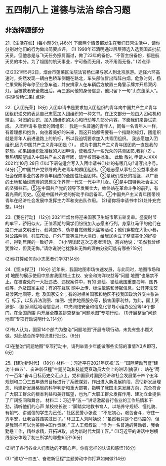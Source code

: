 # 五四制八上 道德与法治 综合习题
## 非选择题部分
   21.【生活在线】(每小题3分,共6分)
下面两个情景都发生在我们日常生活中，请你分别对他们的行为做出简要点评。
(1) 1998年邓清明通过层层筛选入选我国首批航天员。但他总是与飞天任务擦肩而过，做了23年的备份。“不管主份备份，都是航天员的本分。为了祖国的航天事业，宁可备而无用，决不用而无备。”
(2)点评:

(2)2021年5月2日，烟台市蓬莱区法院法官杨仁果与家人到北京旅游。途径六环高速时，突然发现一辆白色轿车侧翻在路北，车头部位冒出阵阵白烟。危急时刻，杨仁果果断将车停至应急车道，并安排家人在车辆后方放置三角警示牌并开启双闪灯。当被救者安全救出后，再三追问他的身份信息，他只留下一句“山东蓬莱人”。(只评价杨仁果)
点评:

22.【入团光荣】(8分)
入团申请书是要求加入团组织的青年向中国共产主义青年团组织递交的表达自己志愿加入团组织的一种文书。在正文部分一般由入团动机和理由、对团的认识、加入团组织的决心和行动等几部分内容。下面我们来尝试完成。
入团申请书
敬爱的团组织：
我是一名普通的青年人，同每一名青年人一样，有着理想和抱负，向往着美好的米来，而这开始都需要有一个指路的标灯，团组织就是青年人前进道路上的航标，所以我迫切要求加入共青团组织。
我志愿加入团组织,因为中国共产主义青年团是 (1)                                 。
成为中国共产主义青年团团员一直是我的梦想。如果团组织批准我的入团申请，使我成为一名光荣的共青团员,我将 (2)                                          。
我热切盼望加入中国共产主义青年团，请学校团委批准。
此致
敬礼
申请人:XXX
2021年10月 28日
(1)以下语句适合写入入团申请书(1)处的有哪几句?请写出序号。(4分)
①中国共产党领导的先进青年的群团组织。②是志愿从事社会公益事业和社会保障事业的各界青年组成的全国性社会团体。③是我们成长的摇篮，以广袤的土地和灿烂辉煌的思想文化养育一代又一代中华儿女。④是中国特色社会主义的坚强柱石。⑤在中国共产党的领导下发展壮大，始终站在革命斗争的前列，有着光荣的历史。⑥是中国共产党的好助手和后备军。⑦中国共产主义青年团带领青年在经济社会发展中发挥生力军和突击队作用。
(2)请你将申请书中(2)处补充完整。(4分)


23.【我在行动】 (12分)
2021年烟台将迎来国家卫生城市第五轮复审。盛夏时节的牟平，骄阳似火，正值着期的同学们纷纷加入志愿者行列。身穿红马甲的他们在路口开展文明出行、创城宣传、劝导自觉佩戴头盔等活动；他们穿梭在大街小巷，对公路两侧、村庄花坛、户外广告等进行大清扫，给居民树立了整洁美化的好榜样，得到居民的一致好评。
(1)小明谈起这次志愿者活动，高兴地说：“虽然我曾经犹豫过，但我无悔。”请你说说他犹豫和无悔的理由分别可能有哪些?(8分)






(2)你打算如何向小志愿者们学习?(4分)





24.【坚决捍卫】 (16分)
近年来，我国地图市场快速发展，与此同时，地图市场和对
地图的展示使用中损害我国领土主权、安全和海洋权益等“问题
地图”也屡禁不止。在被查处的一大批违法、违规案件中，有的
漏绘、错绘我国重要岛屿、国界线等，危及国家主权；有的在互联
网中上传、标注敏感和涉密信息，公开非法交易涉密地图等，危 
及国家安全；有的对相关国家和地区不按我国政治外交主张进行 
标示，以及非法测图、编图、提供地图服务等，损害国家利益。为此，国土资源部、.国
家测绘地理信息局、中央网络安全和信息化领导小组办公室等14个部门，在全国范围
内开展全覆盖排查整治“问题地图”专项行动。
(1)开展整治“问题地图”专项行动说明什么?(4分)




(2)有人认为，国家14个部门为整治“问题地图”开展专项行动，未免有些小题大做。对此结合所学知识进行批驳。(6分)






(3)在整治“问题地图”专项行动中，请列举青少年能做哪些实际的事情?(3点即可，6分)



25.【建功新时代】 (18分)
材料一：习近平在2021年庆祝“五一”国际劳动节暨“建功‘十四五’ 、奋进新征程”主题劳动和技能竞赛动员大会上的讲话(摘录)：
站在“两个一百年”奋斗目标历史交汇点上，党和国家对国民经济和社会发展第十四个五年规划和二〇三五年选景目标进行了系统谋划，作出进入新发展阶段、贯彻新发展理念、构建新发展格局的科学判断和重大部署，指明了我国未来发展方向，完全符合广大职工群众的根本利益和美好属望，也为广大职工群众发挥作用、建功立业提供了广阔空间和舞台。
材料二：习近平“五一”讲话激起各行各业的工作热情和干劲，请听他们的心声
某校校长说：“脚踏实地教书育人，以培养守规矩、懂礼貌、有朝气、讲诚信的学生为己任。”
社区民警小张说：“不忘初心，艰苦奋斗，守住一方平安，让老百姓踏实过日子。”
环卫工人刘阿姨说：“虽然我只是个扫马路的，但是我同样可以为美丽中国作贡献。”
工人王叔叔说：“作为一名普通的劳动者，我会勤恳工作，精益求精，开拓进取，成为新时代大国工匠。”
(1)习近平的讲话中划横线部分体现了初三所学的哪些知识?(6分)




(2)听了各行各业人们表达的不同心声，你有怎样的认识和感悟?(8分)






(3) “建功‘十四五’、奋进新征程”主题劳动中你打算如何做?(4分)